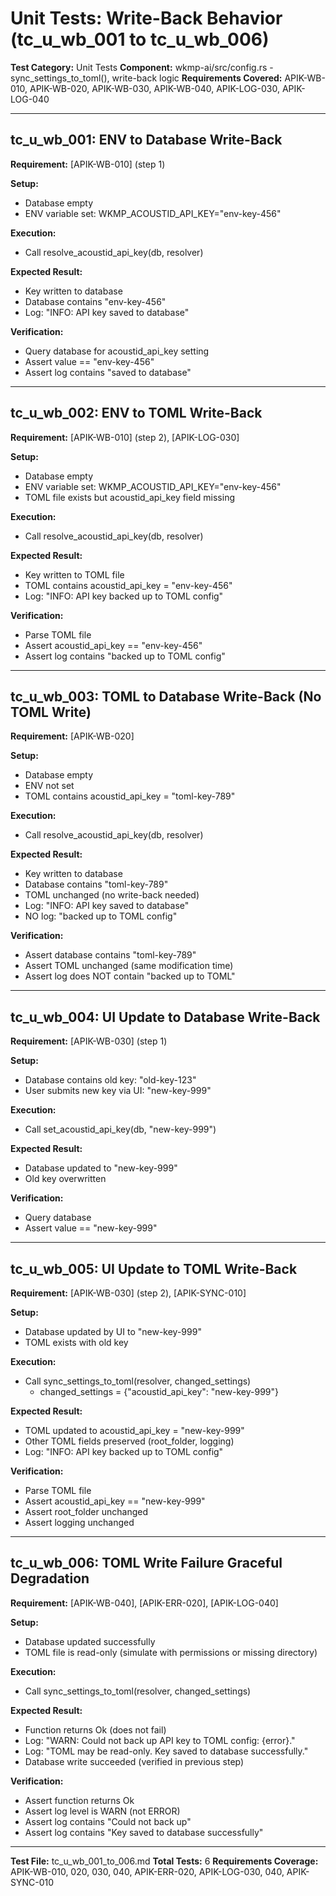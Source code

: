 # Unit Tests: Write-Back Behavior (tc_u_wb_001 to tc_u_wb_006)

**Test Category:** Unit Tests
**Component:** wkmp-ai/src/config.rs - sync_settings_to_toml(), write-back logic
**Requirements Covered:** APIK-WB-010, APIK-WB-020, APIK-WB-030, APIK-WB-040, APIK-LOG-030, APIK-LOG-040

---

## tc_u_wb_001: ENV to Database Write-Back

**Requirement:** [APIK-WB-010] (step 1)

**Setup:**
- Database empty
- ENV variable set: WKMP_ACOUSTID_API_KEY="env-key-456"

**Execution:**
- Call resolve_acoustid_api_key(db, resolver)

**Expected Result:**
- Key written to database
- Database contains "env-key-456"
- Log: "INFO: API key saved to database"

**Verification:**
- Query database for acoustid_api_key setting
- Assert value == "env-key-456"
- Assert log contains "saved to database"

---

## tc_u_wb_002: ENV to TOML Write-Back

**Requirement:** [APIK-WB-010] (step 2), [APIK-LOG-030]

**Setup:**
- Database empty
- ENV variable set: WKMP_ACOUSTID_API_KEY="env-key-456"
- TOML file exists but acoustid_api_key field missing

**Execution:**
- Call resolve_acoustid_api_key(db, resolver)

**Expected Result:**
- Key written to TOML file
- TOML contains acoustid_api_key = "env-key-456"
- Log: "INFO: API key backed up to TOML config"

**Verification:**
- Parse TOML file
- Assert acoustid_api_key == "env-key-456"
- Assert log contains "backed up to TOML config"

---

## tc_u_wb_003: TOML to Database Write-Back (No TOML Write)

**Requirement:** [APIK-WB-020]

**Setup:**
- Database empty
- ENV not set
- TOML contains acoustid_api_key = "toml-key-789"

**Execution:**
- Call resolve_acoustid_api_key(db, resolver)

**Expected Result:**
- Key written to database
- Database contains "toml-key-789"
- TOML unchanged (no write-back needed)
- Log: "INFO: API key saved to database"
- NO log: "backed up to TOML config"

**Verification:**
- Assert database contains "toml-key-789"
- Assert TOML unchanged (same modification time)
- Assert log does NOT contain "backed up to TOML"

---

## tc_u_wb_004: UI Update to Database Write-Back

**Requirement:** [APIK-WB-030] (step 1)

**Setup:**
- Database contains old key: "old-key-123"
- User submits new key via UI: "new-key-999"

**Execution:**
- Call set_acoustid_api_key(db, "new-key-999")

**Expected Result:**
- Database updated to "new-key-999"
- Old key overwritten

**Verification:**
- Query database
- Assert value == "new-key-999"

---

## tc_u_wb_005: UI Update to TOML Write-Back

**Requirement:** [APIK-WB-030] (step 2), [APIK-SYNC-010]

**Setup:**
- Database updated by UI to "new-key-999"
- TOML exists with old key

**Execution:**
- Call sync_settings_to_toml(resolver, changed_settings)
  - changed_settings = {"acoustid_api_key": "new-key-999"}

**Expected Result:**
- TOML updated to acoustid_api_key = "new-key-999"
- Other TOML fields preserved (root_folder, logging)
- Log: "INFO: API key backed up to TOML config"

**Verification:**
- Parse TOML file
- Assert acoustid_api_key == "new-key-999"
- Assert root_folder unchanged
- Assert logging unchanged

---

## tc_u_wb_006: TOML Write Failure Graceful Degradation

**Requirement:** [APIK-WB-040], [APIK-ERR-020], [APIK-LOG-040]

**Setup:**
- Database updated successfully
- TOML file is read-only (simulate with permissions or missing directory)

**Execution:**
- Call sync_settings_to_toml(resolver, changed_settings)

**Expected Result:**
- Function returns Ok (does not fail)
- Log: "WARN: Could not back up API key to TOML config: {error}."
- Log: "TOML may be read-only. Key saved to database successfully."
- Database write succeeded (verified in previous step)

**Verification:**
- Assert function returns Ok
- Assert log level is WARN (not ERROR)
- Assert log contains "Could not back up"
- Assert log contains "Key saved to database successfully"

---

**Test File:** tc_u_wb_001_to_006.md
**Total Tests:** 6
**Requirements Coverage:** APIK-WB-010, 020, 030, 040, APIK-ERR-020, APIK-LOG-030, 040, APIK-SYNC-010
